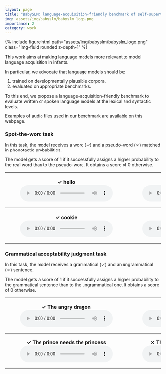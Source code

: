 ```yaml
---
layout: page
title: "BabySLM: language-acquisition-friendly benchmark of self-supervised spoken language models (2023)"
img: assets/img/babyslm/babyslm_logo.png
importance: 2
category: work
---
```


<div class="row">
    <div class="col-sm mt-3 mt-md-0">
        {% include figure.html path="assets/img/babyslm/babyslm_logo.png" class="img-fluid rounded z-depth-1" %}
    </div>
</div>

This work aims at making language models more relevant to model language acquisition in infants. 

In particular, we advocate that language models should be: 
1. trained on developmentally plausible corpora. 
2. evaluated on appropriate benchmarks.

To this end, we propose a language-acquisition-friendly benchmark to evaluate written or spoken language models at the lexical and syntactic levels. 

Examples of audio files used in our benchmark are available on this webpage.

### Spot-the-word task

In this task, the model receives a word (✓) and a pseudo-word (✗) matched in phonotactic probabilities.

The model gets a score of 1 if it successfully assigns a higher probability to the real word than to the pseudo-word. It obtains a score of 0 otherwise.

<table>
    <tr>    
        <th>
            <figure>
                <figcaption>✓ hello</figcaption>
                <audio
                    controls
                    src="/assets/audio/babyslm/lexical/G_hello-en-US-Wavenet-I.wav">
                </audio>
            </figure>
        </th>
        <th>
            <figure>
                <figcaption>✗ lello</figcaption>
                <audio
                    controls
                    src="/assets/audio/babyslm/lexical/B_hello1-en-US-Wavenet-I.wav">
                </audio>
            </figure>
        </th>
        <th>
            <figure>
                <figcaption>✗ pello</figcaption>
                <audio
                    controls
                    src="/assets/audio/babyslm/lexical/B_hello2-en-US-Wavenet-I.wav">
                </audio>
            </figure>
        </th>
    </tr>
    <tr>    
        <th>
            <figure>
                <figcaption>✓ cookie</figcaption>
                <audio
                    controls
                    src="/assets/audio/babyslm/lexical/G_cookie-en-US-Wavenet-I.wav">
                </audio>
            </figure>
        </th>
        <th>
            <figure>
                <figcaption>✗ cootie</figcaption>
                <audio
                    controls
                    src="/assets/audio/babyslm/lexical/B_cookie1-en-US-Wavenet-I.wav">
                </audio>
            </figure>
        </th>
        <th>
            <figure>
                <figcaption>✗ boodie</figcaption>
                <audio
                    controls
                    src="/assets/audio/babyslm/lexical/B_cookie2-en-US-Wavenet-I.wav">
                </audio>
            </figure>
        </th>
    </tr>
</table>

### Grammatical acceptability judgment task

In this task, the model receives a grammatical (✓) and an ungrammatical (✗) sentence.

The model gets a score of 1 if it successfully assigns a higher probability to the grammatical sentence than to the ungrammatical one. It obtains a score of 0 otherwise.


<table>
<tr>
    <th>
        <figure>
            <figcaption>✓ The angry dragon</figcaption>
            <audio
                controls
                src="/assets/audio/babyslm/syntactic/GR_The_angry_dragon.wav">
            </audio>
        </figure>
    </th>
    <th>
        <figure>
            <figcaption>✗ The dragon angry</figcaption>
            <audio
                controls
                src="/assets/audio/babyslm/syntactic/UNGR_The_dragon_angry.wav">
            </audio>
        </figure>
    </th>
</tr>
<tr>
    <th>
        <figure>
            <figcaption>✓ The prince needs the princess</figcaption>
            <audio
                controls
                src="/assets/audio/babyslm/syntactic/GR_The_prince_needs_the_princess.wav">
            </audio>
        </figure>
    </th>
    <th>
        <figure>
            <figcaption>✗ The prince need the princess</figcaption>
            <audio controls>
                <source src="/assets/audio/babyslm/syntactic/UNGR_The_prince_need_the_princess.wav" type="audio/wav">
            </audio>
        </figure>
    </th>
</tr>
</table>

